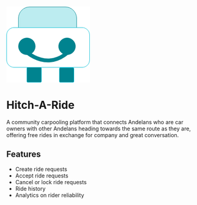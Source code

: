 ![Hitch-A-Ride logo][logo]

# Hitch-A-Ride

A community carpooling platform that connects Andelans who are car owners with other Andelans heading towards the same route as they are, offering free rides in exchange for company and great conversation.

## Features

- Create ride requests
- Accept ride requests
- Cancel or lock ride requests
- Ride history
- Analytics on rider reliability

[logo]: logo.png
